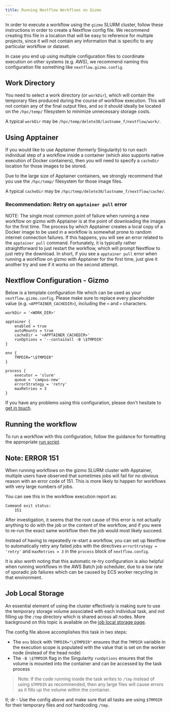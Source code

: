 ```yaml
---
title: Running Nextflow Workflows on Gizmo
---
```


In order to execute a workflow using the `gizmo` SLURM cluster, follow these
instructions in order to create a Nextflow config file. We recommend creating
this file in a location that will be easy to reference for multiple projects,
since it will not contain any information that is specific to any particular
workflow or dataset.

In case you end up using multiple configuration files to coordinate execution
on other systems (e.g. AWS), we recommend naming this configuration file
something like `nextflow.gizmo.config`.

## Work Directory

You need to select a work directory (or `workDir`), which will contain the temporary
files produced during the course of workflow execution. This will not contain
any of the final output files, and so it should ideally be located on the
`/hpc/temp/` filesystem to minimize unnecessary storage costs.

A typical `workDir` may be `/hpc/temp/delete30/lastname_f/nextflow/work/`.

## Using Apptainer

If you would like to use Apptainer (formerly Singularity) to run each individual step of a workflow
inside a container (which also supports native execution of Docker containers),
then you will need to specify a `cacheDir` location for those images to be stored.

Due to the large size of Apptainer containers, we strongly recommend that
you use the `/hpc/temp/` filesystem for those image files.

A typical `cacheDir` may be `/hpc/temp/delete30/lastname_f/nextflow/cache/`.

### Recommendation: Retry on `apptainer pull` error

NOTE: The single most common point of failure when running a new workflow
on gizmo with Apptainer is at the point of downloading the images for the
first time. The process by which Apptainer creates a local copy of a Docker
image to be used in a workflow is somewhat prone to random internet connection
failures. If this happens, you will see an error related to the `apptainer pull`
command. Fortunately, it is typically rather straightforward to just restart
the workflow, which will prompt Nextflow to just retry the download. In short,
if you see a `apptainer pull` error when running a workflow on gizmo with
Apptainer for the first time, just give it another try and see if it works
on the second attempt.

## Nextflow Configuration - Gizmo

Below is a template configuration file which can be used as your `nextflow.gizmo.config`.
Please make sure to replace every placeholder value (e.g. `<APPTAINER_CACHEDIR>`),
including the `<` and `>` characters.

```
workDir = '<WORK_DIR>'

apptainer {
    enabled = true
    autoMounts = true
    cacheDir = '<APPTAINER_CACHEDIR>'
    runOptions = '--containall -B \$TMPDIR'
}

env {
    TMPDIR="\$TMPDIR"
}

process {
    executor = 'slurm'
    queue = 'campus-new'
    errorStrategy = 'retry'
    maxRetries = 3
}
```

If you have any problems using this configuration, please don't hesitate to
[get in touch](mailto:sminot@fredhutch.org).

## Running the workflow

To run a workflow with this configuration, follow the guidance for formatting
the appropriate [run script](/datademos/run_script).

## Note: ERROR 151

When running workflows on the gizmo SLURM cluster with Apptainer, multiple users
have observed that sometimes jobs will fail for no obvious reason with an error
code of 151. This is more likely to happen for workflows with very large numbers
of jobs.

You can see this in the workflow execution report as:

```
Command exit status:
    151
```

After investigation, it seems that the root cause of this error is not actually
anything to do with the job or the content of the workflow, and if you were to
re-run the exact same workflow then the job would most likely succeed.

Instead of having to repeatedly re-start a workflow, you can set up Nextflow
to automatically retry any failed jobs with the directives `errorStrategy = 'retry'`
and `maxRetries = 3` in the `process` block of `nextflow.config`.

It is also worth noting that this automatic re-try configuration is also helpful
when running workflows in the AWS Batch job scheduler, due to a low rate of sporadic
job failures which can be caused by ECS worker recycling in that environment.

## Job Local Storage

An essential element of using the cluster effectively is making sure to use the
temporary storage volume associated with each individual task, and not filling up
the `/tmp` directory which is shared across all nodes. 
More background on this topic is available on the [job local storage page](/compdemos/store_job_local).

The config file above accomplishes this task in two steps:

- The `env` block with `TMPDIR="\$TMPDIR"` ensures that the `TMPDIR` variable
in the execution scope is populated with the value that is set on the worker
node (instead of the head node)
- The `-B \$TMPDIR` flag in the Singularity `runOptions` ensures that the
volume is mounted into the container and can be accessed by the task process

> Note: If the code running inside the task writes to `/tmp` instead of using
`$TMPDIR` as recommended, then any large files will cause errors as it fills
up the volume within the container.

tl; dr - Use the config above and make sure that all tasks are using `$TMPDIR`
for their temporary files and _not_ hardcoding `/tmp`.
